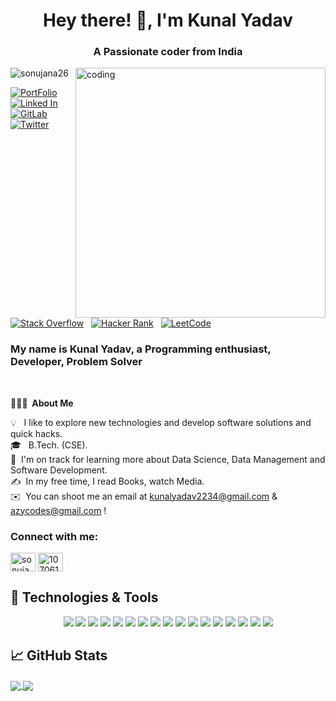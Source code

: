 <h1 align="center">Hey there! 👋, I'm Kunal Yadav</h1>
<h3 align="center">A Passionate coder from India</h3>
<img align="right" alt="coding" width="400" src="https://user-images.githubusercontent.com/55389276/140866485-8fb1c876-9a8f-4d6a-98dc-08c4981eaf70.gif">
<p align="left"> <img src="https://komarev.com/ghpvc/?username=sonujana26&label=Profile%20views&color=0e75b6&style=flat" alt="sonujana26" /> </p>

[![PortFolio](https://img.shields.io/badge/-PortFolio-B7472A?style=flat-informational&logo=codacy&logoColor=white)](https://kunalyadav19.github.io/) &nbsp; 
[![Linked In](https://img.shields.io/badge/-LinkedIn-blue?style=flat-informational&logo=linkedin&logoColor=white)](https://www.linkedin.com/in//) &nbsp; 
[![GitLab](https://img.shields.io/badge/-GitLab-330F63?style=flat-informational&logo=gitlab&logoColor=white)](https://gitlab.com/) &nbsp; 
[![Twitter](https://img.shields.io/badge/-Twitter-1DA1F2?style=flat-informational&logo=twitter&logoColor=white)](https://twitter.com/) &nbsp; 
[![Stack Overflow](https://img.shields.io/badge/-Stackoverflow-F48024?style=flat-informational&logo=stackoverflow&logoColor=white)](https://stackoverflow.com/users/) &nbsp; 
[![Hacker Rank](https://img.shields.io/badge/-HackerRank-2ec866?style=flat-informational&logo=hackerrank&logoColor=white)](https://www.hackerrank.com/) &nbsp; 
[![LeetCode](https://img.shields.io/badge/-LeetCode-FF8C00?style=flat-informational&logo=leetcode&logoColor=white)](https://leetcode.com//) &nbsp; 

### My name is Kunal Yadav, a Programming enthusiast, Developer, Problem Solver
<br>

**👨🏻‍💻 &nbsp;About Me**

💡 &nbsp;&nbsp;I like to explore new technologies and develop software solutions and quick hacks.\
🎓 &nbsp; B.Tech. (CSE).\
🌱 &nbsp;I'm on track for learning more about Data Science, Data Management and Software Development.\
✍️ &nbsp;In my free time, I read Books, watch Media.\
✉️ &nbsp;You can shoot me an email at kunalyadav2234@gmail.com & azycodes@gmail.com !

<h3 align="left">Connect with me:</h3>
<p align="left">
<a href="https://instagram.com/vibes.kunal" target="blank"><img align="center" src="https://raw.githubusercontent.com/rahuldkjain/github-profile-readme-generator/master/src/images/icons/Social/instagram.svg" alt="sonujana.ig" height="30" width="40" /></a>
<a href="
 discordapp.com/users/155007810558623745" target="blank"><img align="center" src="https://raw.githubusercontent.com/rahuldkjain/github-profile-readme-generator/master/src/images/icons/Social/discord.svg" alt="1070619070468214824" height="30" width="40" /></a>
</p>



## 🔧 Technologies & Tools
<p align='center'>
  <a href="https://github.com/azycodez"><img src="https://img.shields.io/badge/Code-Python-informational?style=flat&logo=python&logoColor=white&color=2bbc8a"/></a>
  <a href="https://github.com/azycodez"><img src="https://img.shields.io/badge/Code-CPP-informational?style=flat&logo=c&logoColor=white&color=2bbc8a"/></a>
  <a href="https://github.com/azycodez"><img src="https://img.shields.io/badge/Code-JavaScript-informational?style=flat&logo=javascript&logoColor=white&color=2bbc8a"/></a>
  <a href="https://github.com/azycodez"><img src="https://img.shields.io/badge/Code-HTML-informational?style=flat&logo=html5&logoColor=white&color=2bbc8a"/></a>
  <a href="https://github.com/azycodez"><img src="https://img.shields.io/badge/Code-CSS-informational?style=flat&logo=css3&logoColor=white&color=2bbc8a"/></a>
  <a href="https://github.com/azycodez"><img src="https://img.shields.io/badge/Code-React%20Js-informational?style=flat&logo=react&logoColor=white&color=2bbc8a"/></a>
  <a href="https://github.com/azycodez"><img src="https://img.shields.io/badge/Code-Django-informational?style=flat&logo=django&logoColor=white&color=2bbc8a"/></a>
  <a href="https://github.com/azycodez"><img src="https://img.shields.io/badge/Code-Flutter-informational?style=flat&logo=flutter&logoColor=white&color=2bbc8a"/></a>
  <a href="https://github.com/azycodez"><img src="https://img.shields.io/badge/Code-Dart-informational?style=flat&logo=dart&logoColor=white&color=2bbc8a"/></a>
  <a href="https://github.com/azycodez"><img src="https://img.shields.io/badge/Code-Google%20Cloud%20Storage-informational?style=flat&logo=googlecloud&logoColor=white&color=2bbc8a"/></a>
  <a href="https://github.com/azycodez"><img src="https://img.shields.io/badge/Code-Docker-informational?style=flat&logo=docker&logoColor=white&color=2bbc8a"/></a>
  <a href="https://github.com/azycodez"><img src="https://img.shields.io/badge/Code-Arduino-informational?style=flat&logo=arduino&logoColor=white&color=2bbc8a"/></a>
  <a href="https://github.com/azycodez"><img src="https://img.shields.io/badge/Code-Pycharm-informational?style=flat&logo=pycharm&logoColor=white&color=2bbc8a"/></a>
  <a href="https://github.com/azycodez"><img src="https://img.shields.io/badge/Code-Visual%20Studio%20Code-informational?style=flat&logo=visual-studio-code&logoColor=white&color=2bbc8a"/></a>
  <a href="https://github.com/azycodez"><img src="https://img.shields.io/badge/Code-Adobe%20Photoshop-informational?style=flat&logo=adobe-photoshop&logoColor=white&color=2bbc8a"/></a>
  <a href="https://github.com/azycodez"><img src="https://img.shields.io/badge/Code-Figma-informational?style=flat&logo=figma&logoColor=white&color=2bbc8a"/></a>
  <a href="https://github.com/azycodez"><img src="https://img.shields.io/badge/Code-Adobe Illustrator-informational?style=flat&logo=Adobe Illustrator&logoColor=white&color=2bbc8a"/></a>
  
</p>


## &#x1f4c8; GitHub Stats
<a href="https://github.com/kunalyadav19">
  <img align="center" src="https://github-readme-stats.vercel.app/api/top-langs/?username=kunalyadav19&layout=compact&theme=radical&&langs_count=8" />
</a>
<a href="https://github.com/kunalyadav19">
  <img align="center" src="https://github-readme-stats.vercel.app/api?username=kunalyadav19&theme=radical" />
</a>
